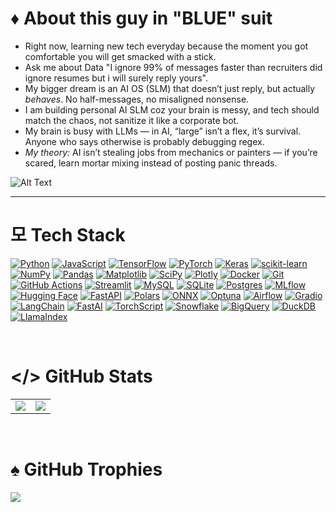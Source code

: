 # ♦ About this guy in "BLUE" suit

- Right now, learning new tech everyday because the moment you got comfortable you will get smacked with a stick.
- Ask me about Data "I ignore 99% of messages faster than recruiters did ignore resumes but i will surely reply yours".
- My bigger dream is an AI OS (SLM) that doesn’t just reply, but actually *behaves*. No half-messages, no misaligned nonsense.
- I am building personal AI SLM coz your brain is messy, and tech should match the chaos, not sanitize it like a corporate bot.
- My brain is busy with LLMs — in AI, “large” isn’t a flex, it’s survival. Anyone who says otherwise is probably debugging regex.
- *My theory:* AI isn’t stealing jobs from mechanics or painters — if you’re scared, learn mortar mixing instead of posting panic threads.

![Alt Text](https://tenor.com/view/server-is-fine-burn-fire-spongebob-blow-gif-14178373)

---

# 모 Tech Stack

[![Python](https://img.shields.io/badge/python-3670A0?style=plastic&logo=python&logoColor=ffdd54)](https://www.python.org/) 
[![JavaScript](https://img.shields.io/badge/javascript-%23323330.svg?style=plastic&logo=javascript&logoColor=%23F7DF1E)](https://developer.mozilla.org/en-US/docs/Web/JavaScript)
[![TensorFlow](https://img.shields.io/badge/TensorFlow-%23FF6F00.svg?style=plastic&logo=TensorFlow&logoColor=white)](https://www.tensorflow.org/) 
[![PyTorch](https://img.shields.io/badge/PyTorch-%23EE4C2C.svg?style=plastic&logo=PyTorch&logoColor=white)](https://pytorch.org/)
[![Keras](https://img.shields.io/badge/Keras-%23D00000.svg?style=plastic&logo=Keras&logoColor=white)](https://keras.io/)
[![scikit-learn](https://img.shields.io/badge/scikit--learn-%23F7931E.svg?style=plastic&logo=scikit-learn&logoColor=white)](https://scikit-learn.org/)
[![NumPy](https://img.shields.io/badge/numpy-%23013243.svg?style=plastic&logo=numpy&logoColor=white)](https://numpy.org/) 
[![Pandas](https://img.shields.io/badge/pandas-%23150458.svg?style=plastic&logo=pandas&logoColor=white)](https://pandas.pydata.org/) 
[![Matplotlib](https://img.shields.io/badge/Matplotlib-%23ffffff.svg?style=plastic&logo=Matplotlib&logoColor=black)](https://matplotlib.org/) 
[![SciPy](https://img.shields.io/badge/SciPy-%230C55A5.svg?style=plastic&logo=scipy&logoColor=white)](https://scipy.org/) 
[![Plotly](https://img.shields.io/badge/Plotly-%233F4F75.svg?style=plastic&logo=plotly&logoColor=white)](https://plotly.com/)
[![Docker](https://img.shields.io/badge/docker-%230db7ed.svg?style=plastic&logo=docker&logoColor=white)](https://www.docker.com/) 
[![Git](https://img.shields.io/badge/git-%23F05033.svg?style=plastic&logo=git&logoColor=white)](https://git-scm.com/) 
[![GitHub Actions](https://img.shields.io/badge/github%20actions-%232671E5.svg?style=plastic&logo=githubactions&logoColor=white)](https://github.com/features/actions) 
[![Streamlit](https://img.shields.io/badge/Streamlit-%23FE4B4B.svg?style=plastic&logo=streamlit&logoColor=white)](https://streamlit.io/)
[![MySQL](https://img.shields.io/badge/mysql-4479A1.svg?style=plastic&logo=mysql&logoColor=white)](https://www.mysql.com/) 
[![SQLite](https://img.shields.io/badge/sqlite-%2307405e.svg?style=plastic&logo=sqlite&logoColor=white)](https://www.sqlite.org/) 
[![Postgres](https://img.shields.io/badge/postgres-%23316192.svg?style=plastic&logo=postgresql&logoColor=white)](https://www.postgresql.org/)
[![MLflow](https://img.shields.io/badge/mlflow-%23d9ead3.svg?style=plastic&logo=numpy&logoColor=blue)](https://mlflow.org/)
[![Hugging Face](https://img.shields.io/badge/Hugging%20Face-FE9920?style=plastic&logo=huggingface&logoColor=white)](https://huggingface.co/)
[![FastAPI](https://img.shields.io/badge/FastAPI-009688?style=plastic&logo=fastapi&logoColor=white)](https://fastapi.tiangolo.com/)
[![Polars](https://img.shields.io/badge/Polars-2BBCD3?style=plastic&logo=polars&logoColor=white)](https://www.pola.rs/)
[![ONNX](https://img.shields.io/badge/ONNX-000000?style=plastic&logo=onnx&logoColor=white)](https://onnx.ai/)
[![Optuna](https://img.shields.io/badge/Optuna-EE5C23?style=plastic&logo=optuna&logoColor=white)](https://optuna.org/)
[![Airflow](https://img.shields.io/badge/Airflow-017CEE?style=plastic&logo=apacheairflow&logoColor=white)](https://airflow.apache.org/)
[![Gradio](https://img.shields.io/badge/Gradio-FF69B4?style=plastic&logo=gradio&logoColor=white)](https://gradio.app/)
[![LangChain](https://img.shields.io/badge/LangChain-4B0082?style=plastic&logo=langchain&logoColor=white)](https://www.langchain.com/)
[![FastAI](https://img.shields.io/badge/FastAI-0055FF?style=plastic&logo=fastai&logoColor=white)](https://www.fast.ai/)
[![TorchScript](https://img.shields.io/badge/TorchScript-EE4C2C?style=plastic&logo=pytorch&logoColor=white)](https://pytorch.org/docs/stable/jit.html)
[![Snowflake](https://img.shields.io/badge/Snowflake-0099FF?style=plastic&logo=snowflake&logoColor=white)](https://www.snowflake.com/)
[![BigQuery](https://img.shields.io/badge/BigQuery-4285F4?style=plastic&logo=googlebigquery&logoColor=white)](https://cloud.google.com/bigquery)
[![DuckDB](https://img.shields.io/badge/DuckDB-0033CC?style=plastic&logo=duckdb&logoColor=white)](https://duckdb.org/)
[![LlamaIndex](https://img.shields.io/badge/LlamaIndex-FF4500?style=plastic&logo=llama&logoColor=white)](https://gpt-index.readthedocs.io/en/latest/)


<br/>

# </> GitHub Stats
| | |
| :--- | :--- |
| ![](https://github-readme-stats.vercel.app/api?username=kush-agra-soni&theme=blueberry&hide_border=false&include_all_commits=true&count_private=true)<br/> | ![](https://nirzak-streak-stats.vercel.app/?user=kush-agra-soni&theme=blueberry&hide_border=false)<br/> | 

<br/>

# ♠ GitHub Trophies

![](https://github-profile-trophy.vercel.app/?username=kush-agra-soni&theme=radical&no-frame=true&no-bg=false&margin-w=4)
